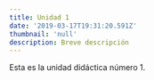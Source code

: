 ```yaml
---
title: Unidad 1
date: '2019-03-17T19:31:20.591Z'
thumbnail: 'null'
description: Breve descripción
---
```

Esta es la unidad didáctica número 1.
